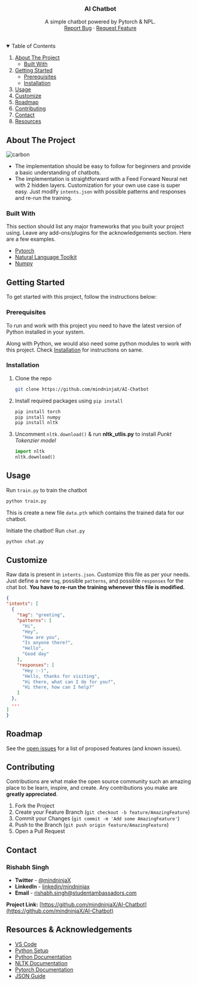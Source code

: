 <!-- PROJECT LOGO -->
<br />
<p align="center">
    <!-- <img src="" alt="Screenshot" width="80" height="80"> -->

  <h3 align="center">AI Chatbot</h3>

  <p align="center">
    A simple chatbot powered by Pytorch & NPL.
    <br />
    <!-- <a href="https://github.com/othneildrew/Best-README-Template">View Demo</a>
    · -->
    <a href="https://github.com/mindninjaX/AI-Chatbot/issues">Report Bug</a>
    ·
    <a href="https://github.com/mindninjaX/AI-Chatbot/issues">Request Feature</a>
  </p>
</p>
<br />
<!-- TABLE OF CONTENTS -->
<details open="open">
  <summary>Table of Contents</summary>
  <ol>
    <li>
      <a href="#about-the-project">About The Project</a>
      <ul>
        <li><a href="#built-with">Built With</a></li>
      </ul>
    </li>
    <li>
      <a href="#getting-started">Getting Started</a>
      <ul>
        <li><a href="#prerequisites">Prerequisites</a></li>
        <li><a href="#installation">Installation</a></li>
      </ul>
    </li>
    <li><a href="#usage">Usage</a></li>
    <li><a href="#customize">Customize</a></li>
    <li><a href="#roadmap">Roadmap</a></li>
    <li><a href="#contributing">Contributing</a></li>
    <!-- <li><a href="#license">License</a></li> -->
    <li><a href="#contact">Contact</a></li>
    <li><a href="#resources">Resources</a></li>
  </ol>
</details>

<!-- ABOUT THE PROJECT -->

## About The Project

![carbon](https://user-images.githubusercontent.com/59148052/106388679-b50bde00-6405-11eb-80d8-b1990000de06.png)


- The implementation should be easy to follow for beginners and provide a basic understanding of chatbots.
- The implementation is straightforward with a Feed Forward Neural net with 2 hidden layers.
Customization for your own use case is super easy. Just modify `intents.json` with possible patterns and responses and re-run the training.

### Built With

This section should list any major frameworks that you built your project using. Leave any add-ons/plugins for the acknowledgements section. Here are a few examples.

- [Pytorch](https://pytorch.org/)
- [Natural Language Toolkit](https://www.nltk.org/_modules/nltk/util.html)
- [Numpy](https://numpy.org/)

<!-- GETTING STARTED -->

## Getting Started

To get started with this project, follow the instructions below:

### Prerequisites

To run and work with this project you need to have the latest version of Python installed in your system.

Along with Python, we would also need some python modules to work with this project. Check <a href="#installation">Installation</a> for instructions on same.

### Installation

1. Clone the repo
   ```sh
   git clone https://github.com/mindninjaX/AI-Chatbot
   ```
3. Install required packages using `pip install`
   ```sh
   pip install torch
   pip install numpy
   pip install nltk
   ```
4. Uncomment `nltk.download()` & run **nltk_utlis.py** to install _Punkt Tokenzier model_
   ```Python
   import nltk
   nltk.download()
   ```

## Usage
Run `train.py` to train the chatbot
  ```sh
  python train.py
  ```
This is create a new file `data.pth` which contains the trained data for our chatbot.

Initiate the chatbot! Run `chat.py`
  ```sh
  python chat.py
  ```

## Customize
Raw data is present in `intents.json`. Customize this file as per your needs. Just define a new `tag`, possible `patterns`, and possible `responses` for the chat bot. **You have to re-run the training whenever this file is modified.**
  ```json
  {
  "intents": [
    {
      "tag": "greeting",
      "patterns": [
        "Hi",
        "Hey",
        "How are you",
        "Is anyone there?",
        "Hello",
        "Good day"
      ],
      "responses": [
        "Hey :-)",
        "Hello, thanks for visiting",
        "Hi there, what can I do for you?",
        "Hi there, how can I help?"
      ]
    },
    ...
  ]
}
  ```

## Roadmap

See the [open issues](https://github.com/mindninjaX/AI-Chatbot/issues) for a list of proposed features (and known issues).

<!-- CONTRIBUTING -->

## Contributing

Contributions are what make the open source community such an amazing place to be learn, inspire, and create. Any contributions you make are **greatly appreciated**.

1. Fork the Project
2. Create your Feature Branch (`git checkout -b feature/AmazingFeature`)
3. Commit your Changes (`git commit -m 'Add some AmazingFeature'`)
4. Push to the Branch (`git push origin feature/AmazingFeature`)
5. Open a Pull Request


<!-- CONTACT -->

## Contact

### Rishabh Singh
- **Twitter** -  [@mindninjaX](https://twitter.com/mindninjaX)
- **LinkedIn** - [linkedin/mindninjax](https://www.linkedin.com/in/mindninjax/)
- **Email** - rishabh.singh@studentambassadors.com

**Project Link:** [https://github.com/mindninjaX/AI-Chatbot](https://github.com/mindninjaX/AI-Chatbot)

<!-- ACKNOWLEDGEMENTS -->

## Resources & Acknowledgements

- [VS Code](https://code.visualstudio.com/)
- [Python Setup](https://www.python.org/downloads/)
- [Python Documentation](https://docs.python.org/)
- [NLTK Documentation](https://www.nltk.org/_modules/nltk/util.html)
- [Pytorch Documentation](https://pytorch.org/docs/stable/index.html)
- [JSON Guide](https://www.json.org/)
